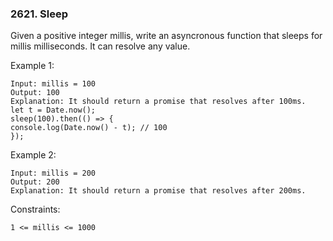 ### 2621. Sleep

Given a positive integer millis, write an asyncronous function that sleeps for millis milliseconds. It can resolve any value.



Example 1:

    Input: millis = 100
    Output: 100
    Explanation: It should return a promise that resolves after 100ms.
    let t = Date.now();
    sleep(100).then(() => {
    console.log(Date.now() - t); // 100
    });

Example 2:

    Input: millis = 200
    Output: 200
    Explanation: It should return a promise that resolves after 200ms.



Constraints:

    1 <= millis <= 1000
